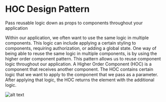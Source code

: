 # HOC Design Pattern

Pass reusable logic down as props to components throughout your
application

Within our application, we often want to use the same logic in multiple
components. This logic can include applying a certain styling to components,
requiring authorization, or adding a global state.
One way of being able to reuse the same logic in multiple components, is by
using the higher order component pattern. This pattern allows us to reuse
component logic throughout our application.
A Higher Order Component (HOC) is a component that receives another
component. The HOC contains certain logic that we want to apply to the
component that we pass as a parameter. After applying that logic, the HOC
returns the element with the additional logic.

![alt text](https://github.com/nchathu2014/design-pattern-final/blob/hoc/pattern/hoc/src/images/hoc_pattern.JPG?raw=true)
